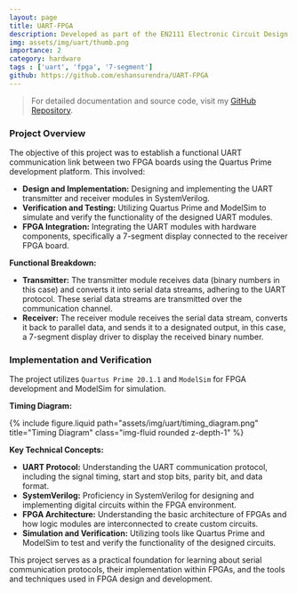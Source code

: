 ```yaml
---
layout: page
title: UART-FPGA
description: Developed as part of the EN2111 Electronic Circuit Design module at the University of Moratuwa, focusing on the implementation of a UART communication link between two FPGA boards. This project provides a practical understanding of UART communication protocols and their implementation within an FPGA environment.
img: assets/img/uart/thumb.png
importance: 2
category: hardware
tags : ['uart', 'fpga', '7-segment']
github: https://github.com/eshansurendra/UART-FPGA
---
```


> For detailed documentation and source code, visit my [GitHub Repository](https://github.com/eshansurendra/UART-FPGA).

### Project Overview

The objective of this project was to establish a functional UART communication link between two FPGA boards using the Quartus Prime development platform. This involved:

* **Design and Implementation:** Designing and implementing the UART transmitter and receiver modules in SystemVerilog.
* **Verification and Testing:** Utilizing Quartus Prime and ModelSim to simulate and verify the functionality of the designed UART modules.
* **FPGA Integration:** Integrating the UART modules with hardware components, specifically a 7-segment display connected to the receiver FPGA board.

**Functional Breakdown:**

* **Transmitter:** The transmitter module receives data (binary numbers in this case) and converts it into serial data streams, adhering to the UART protocol. These serial data streams are transmitted over the communication channel. 
* **Receiver:** The receiver module receives the serial data stream, converts it back to parallel data, and sends it to a designated output, in this case, a 7-segment display driver to display the received binary number.

### Implementation and Verification

The project utilizes `Quartus Prime 20.1.1` and `ModelSim` for FPGA development and ModelSim for simulation. 

**Timing Diagram:**

<div class="row">
    <div class="col-sm mt-3 mt-md-0">
        {% include figure.liquid path="assets/img/uart/timing_diagram.png" title="Timing Diagram" class="img-fluid rounded z-depth-1" %}
    </div>
</div>

**Key Technical Concepts:**

* **UART Protocol:**  Understanding the UART communication protocol, including the signal timing, start and stop bits, parity bit, and data format.
* **SystemVerilog:** Proficiency in SystemVerilog for designing and implementing digital circuits within the FPGA environment.
* **FPGA Architecture:** Understanding the basic architecture of FPGAs and how logic modules are interconnected to create custom circuits.
* **Simulation and Verification:** Utilizing tools like Quartus Prime and ModelSim to test and verify the functionality of the designed circuits.

This project serves as a practical foundation for learning about serial communication protocols, their implementation within FPGAs, and the tools and techniques used in FPGA design and development.
